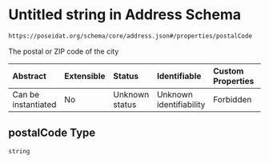 # Untitled string in Address Schema

```txt
https://poseidat.org/schema/core/address.json#/properties/postalCode
```

The postal or ZIP code of the city

| Abstract            | Extensible | Status         | Identifiable            | Custom Properties | Additional Properties | Access Restrictions | Defined In                                                        |
| :------------------ | :--------- | :------------- | :---------------------- | :---------------- | :-------------------- | :------------------ | :---------------------------------------------------------------- |
| Can be instantiated | No         | Unknown status | Unknown identifiability | Forbidden         | Allowed               | none                | [address.json*](schemas/core/address.json "open original schema") |

## postalCode Type

`string`
